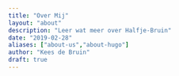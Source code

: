```yaml
---
title: "Over Mij"
layout: "about"
description: "Leer wat meer over Halfje-Bruin"
date: "2019-02-28"
aliases: ["about-us","about-hugo"]
author: "Kees de Bruin"
draft: true
---
```

